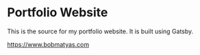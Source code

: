 # Portfolio Website

This is the source for my portfolio website. It is built using Gatsby.

https://www.bobmatyas.com
